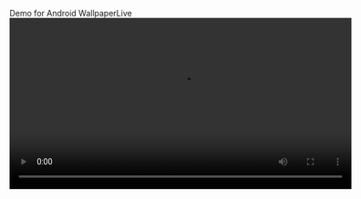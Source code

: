 Demo for Android WallpaperLive
<video width="600" controls>
  <source src="https://raw.githubusercontent.com/dtcode22/wpmod02/master/video.mp4" type="video/mp4">
  Your browser does not support the video tag.
</video>

